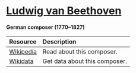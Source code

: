 # [Ludwig van Beethoven][composer]

__German composer (1770–1827)__

[composer]: https://musescore.com/openscore-string-quartets/sets?order=title&text=Beethoven,+Ludwig

Resource | Description
:---|:---
[Wikipedia] | Read about this composer.
[Wikidata] | Get data about this composer.

[Wikipedia]: https://en.wikipedia.org/wiki/Ludwig_van_Beethoven
[Wikidata]: https://www.wikidata.org/wiki/Q255
